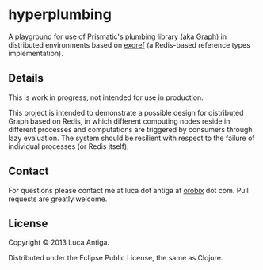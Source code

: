 # hyperplumbing

A playground for use of [Prismatic](https://github.com/prismatic)'s [plumbing](https://github.com/Prismatic/plumbing.git) library (aka [Graph](http://blog.getprismatic.com/blog/2012/10/1/prismatics-graph-at-strange-loop.html)) in distributed environments based on [exoref](https://github.com/lantiga/exoref) (a Redis-based reference types implementation).

## Details

This is work in progress, not intended for use in production.

This project is intended to demonstrate a possible design for distributed Graph based on Redis, in which different computing nodes reside in different processes and computations are triggered by consumers through lazy evaluation.  The system should be resilient with respect to the failure of individual processes (or Redis itself).

## Contact

For questions please contact me at luca dot antiga at [orobix](http://www.orobix.com) dot com. Pull requests are greatly welcome.

## License

Copyright © 2013 Luca Antiga.

Distributed under the Eclipse Public License, the same as Clojure.
